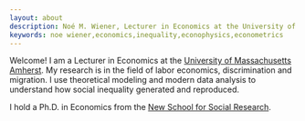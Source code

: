 ```yaml
---
layout: about
description: Noé M. Wiener, Lecturer in Economics at the University of Massachusetts Amherst
keywords: noe wiener,economics,inequality,econophysics,econometrics
---
```


Welcome! I am a Lecturer in Economics at the [University of Massachusetts Amherst](http://www.umass.edu/economics/). My research is in the field of labor economics, discrimination and migration. I use theoretical modeling and modern data analysis to understand how social inequality generated and reproduced.

I hold a Ph.D. in Economics from the [New School for Social Research](http://www.newschool.edu/nssr/economics/).
